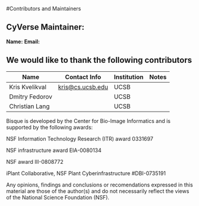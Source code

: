 #Contributors and Maintainers

## CyVerse Maintainer: 

**Name:**
**Email:**

## We would like to thank the following contributors

| Name           | Contact Info     | Institution | Notes |
|----------------|------------------|-------------|-------|
| Kris Kvelikval | kris@cs.ucsb.edu | UCSB        |       |
| Dmitry Fedorov |                  | UCSB        |       |
| Christian Lang |                  | UCSB        |       |

Bisque is developed by the Center for Bio-Image Informatics and is supported by the following awards:

 NSF Information Technology Research (ITR) award 0331697

 NSF infrastructure award EIA-0080134

 NSF award III-0808772

 iPlant Collaborative, NSF Plant Cyberinfrastructure #DBI-0735191

Any opinions, findings and conclusions or recomendations expressed in this material are those of the author(s) 
and do not necessarily reflect the views of the National Science Foundation (NSF).
